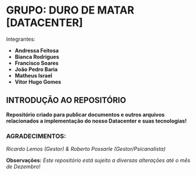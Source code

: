 # GRUPO: DURO DE MATAR [DATACENTER]

Integrantes:
- **Andressa Feitosa**
- **Bianca Rodrigues**
- **Francisco Soares**
- **João Pedro Baria**
- **Matheus Israel**
- **Vitor Hugo Gomes**

## INTRODUÇÃO AO REPOSITÓRIO

**Repositório criado para publicar documentos e outros arquivos relacionados a implementação do nosso Datacenter e suas tecnologias!**

### AGRADECIMENTOS:
_Ricardo Lemos (Gestor) & Roberto Possarle (Gestor/Psicanalista)_ 

**Observações:** _Este repositório está sujeito a diversas alterações até o mês de Dezembro!_